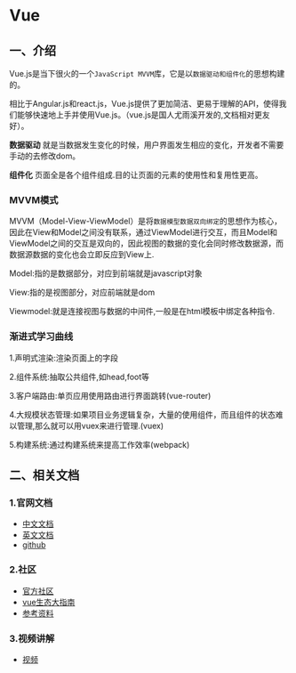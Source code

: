 # Vue

## 一、介绍

Vue.js是当下很火的一个`JavaScript MVVM`库，它是以`数据驱动和组件化`的思想构建的。

相比于Angular.js和react.js，Vue.js提供了更加简洁、更易于理解的API，使得我们能够快速地上手并使用Vue.js。（vue.js是国人尤雨溪开发的,文档相对更友好）。

**数据驱动** 就是当数据发生变化的时候，用户界面发生相应的变化，开发者不需要手动的去修改dom。

**组件化** 页面全是各个组件组成.目的让页面的元素的使用性和复用性更高。

### MVVM模式

MVVM（Model-View-ViewModel）是将`数据模型数据双向绑定`的思想作为核心，因此在View和Model之间没有联系，通过ViewModel进行交互，而且Model和ViewModel之间的交互是双向的，因此视图的数据的变化会同时修改数据源，而数据源数据的变化也会立即反应到View上.

Model:指的是数据部分，对应到前端就是javascript对象

View:指的是视图部分，对应前端就是dom

Viewmodel:就是连接视图与数据的中间件,一般是在html模板中绑定各种指令.

### 渐进式学习曲线

1.声明式渲染:渲染页面上的字段

2.组件系统:抽取公共组件,如head,foot等

3.客户端路由:单页应用使用路由进行界面跳转(vue-router)

4.大规模状态管理:如果项目业务逻辑复杂，大量的使用组件，而且组件的状态难以管理,那么就可以用vuex来进行管理.(vuex)

5.构建系统:通过构建系统来提高工作效率(webpack)

## 二、相关文档

### 1.官网文档

- [中文文档](https://cn.vuejs.org/v2/guide/)
- [英文文档](http://vuejs.org/v2/guide/)
- [github](https://github.com/vuejs/vue)

### 2.社区

- [官方社区](https://www.vue-js.com/)
- [vue生态大指南](https://www.vue-js.com/topic/58750c15a9c1282817afbfb7)
- [参考资料](https://www.vue-js.com/getstart)

### 3.视频讲解

- [视频](https://github.com/bhnddowinf/vuejs-learn)
